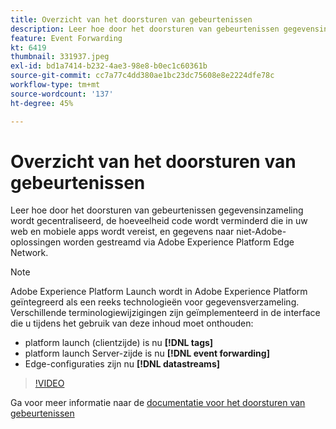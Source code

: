 ```yaml
---
title: Overzicht van het doorsturen van gebeurtenissen
description: Leer hoe door het doorsturen van gebeurtenissen gegevensinzameling wordt gecentraliseerd, de hoeveelheid code wordt verminderd die in uw web en mobiele apps wordt vereist, en gegevens naar niet-Adobe-oplossingen worden gestreamd via Adobe Experience Platform Edge Network.
feature: Event Forwarding
kt: 6419
thumbnail: 331937.jpeg
exl-id: bd1a7414-b232-4ae3-98e8-b0ec1c60361b
source-git-commit: cc7a77c4dd380ae1bc23dc75608e8e2224dfe78c
workflow-type: tm+mt
source-wordcount: '137'
ht-degree: 45%

---
```


# Overzicht van het doorsturen van gebeurtenissen

Leer hoe door het doorsturen van gebeurtenissen gegevensinzameling wordt gecentraliseerd, de hoeveelheid code wordt verminderd die in uw web en mobiele apps wordt vereist, en gegevens naar niet-Adobe-oplossingen worden gestreamd via Adobe Experience Platform Edge Network.

>[!NOTE]
>
>Adobe Experience Platform Launch wordt in Adobe Experience Platform geïntegreerd als een reeks technologieën voor gegevensverzameling. Verschillende terminologiewijzigingen zijn geïmplementeerd in de interface die u tijdens het gebruik van deze inhoud moet onthouden:
>
> * platform launch (clientzijde) is nu **[!DNL tags]**
> * platform launch Server-zijde is nu **[!DNL event forwarding]**
> * Edge-configuraties zijn nu **[!DNL datastreams]**


>[!VIDEO](https://video.tv.adobe.com/v/331937?quality=12&learn=on)

Ga voor meer informatie naar de [documentatie voor het doorsturen van gebeurtenissen](https://experienceleague.adobe.com/docs/experience-platform/tags/event-forwarding/overview.html)
